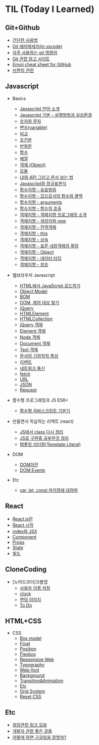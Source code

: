 # TIL (Today I Learned)

## Git+Github
* [간단한 사용법](https://github.com/iRRPL-AR/TIL/blob/main/Git+Github/%EA%B0%84%EB%8B%A8%ED%95%9C%20%EC%82%AC%EC%9A%A9%EB%B2%95.md "간단한 사용법")
* [Git 에러메세지(in vscode)](https://github.com/iRRPL-AR/TIL/blob/main/Git%2BGithub/Git%20%EC%97%90%EB%9F%AC%EB%A9%94%EC%84%B8%EC%A7%80(in%20vscode).md "Git 에러메세지(in vscode)")
* [자주 사용하는 git 명령어](https://github.com/iRRPL-AR/TIL/blob/main/Git%2BGithub/%EC%9E%90%EC%A3%BC%20%EC%82%AC%EC%9A%A9%ED%95%98%EB%8A%94%20git%20%EB%AA%85%EB%A0%B9%EC%96%B4.md "자주 사용하는 git 명령어")
* [Git 관련 참고 사이트](https://github.com/iRRPL-AR/TIL/blob/main/Git%2BGithub/Git%20%EA%B4%80%EB%A0%A8%20%EC%B0%B8%EA%B3%A0%20%EC%82%AC%EC%9D%B4%ED%8A%B8.md "Git 관련 참고 사이트")
* [Emoji cheat sheet for GitHub](https://github.com/iRRPL-AR/TIL/blob/main/Git%2BGithub/Emoji%20cheat%20sheet%20for%20GitHub.md "Emoji cheat sheet for GitHub")
* [브랜치 관련](https://github.com/iRRPL-AR/TIL/blob/main/Git%2BGithub/%EB%B8%8C%EB%9E%9C%EC%B9%98%20%EA%B4%80%EB%A0%A8.md "브랜치 관련")

## Javascript
* Basics
  * [Javascript 언어 소개](https://github.com/iRRPL-AR/TIL/blob/main/Javascript/Basics/01.%20Javascript%20%EC%96%B8%EC%96%B4%EC%86%8C%EA%B0%9C.md "Javascript 언어 소개")
  * [Javascript 기본 - 실행방법과 실습환경](https://github.com/iRRPL-AR/TIL/blob/main/Javascript/Basics/02.%20Javascript%20%EA%B8%B0%EB%B3%B8%20-%20%EC%8B%A4%ED%96%89%EB%B0%A9%EB%B2%95%EA%B3%BC%20%EC%8B%A4%EC%8A%B5%ED%99%98%EA%B2%BD.md "Javascript 기본 - 실행방법과 실습환경")
  * [숫자와 문자](https://github.com/iRRPL-AR/TIL/blob/main/Javascript/Basics/%EC%88%AB%EC%9E%90%EC%99%80%20%EB%AC%B8%EC%9E%90.md "숫자와 문자")
  * [변수(variable)](https://github.com/iRRPL-AR/TIL/blob/main/Javascript/Basics/%EB%B3%80%EC%88%98(variable).md "변수(variable)")
  * [비교](https://github.com/iRRPL-AR/TIL/blob/main/Javascript/Basics/05.%20%EB%B9%84%EA%B5%90.md "비교")
  * [조건문](https://github.com/iRRPL-AR/TIL/blob/main/Javascript/Basics/06.%20%EC%A1%B0%EA%B1%B4%EB%AC%B8.md "조건문")
  * [반복문](https://github.com/iRRPL-AR/TIL/blob/main/Javascript/Basics/07.%20%EB%B0%98%EB%B3%B5%EB%AC%B8.md "반복문")
  * [함수](https://github.com/iRRPL-AR/TIL/blob/main/Javascript/Basics/08.%20%ED%95%A8%EC%88%98.md "함수")
  * [배열](https://github.com/iRRPL-AR/TIL/blob/main/Javascript/Basics/09.%20%EB%B0%B0%EC%97%B4.md "배열")
  * [객체 (Object)](https://github.com/iRRPL-AR/TIL/blob/main/Javascript/Basics/10.%20%EA%B0%9D%EC%B2%B4(Object).md "객체 (Object)")
  * [모듈](https://github.com/iRRPL-AR/TIL/blob/main/Javascript/Basics/11.%20%EB%AA%A8%EB%93%88.md "모듈")
  * [UI와 API 그리고 문서 보는 법](https://github.com/iRRPL-AR/TIL/blob/main/Javascript/Basics/12.%20UI%EC%99%80%20API%20%EA%B7%B8%EB%A6%AC%EA%B3%A0%20%EB%AC%B8%EC%84%9C%20%EB%B3%B4%EB%8A%94%20%EB%B2%95.md "UI와 API 그리고 문서 보는 법")
  * [Javascript와 정규표현식](https://github.com/iRRPL-AR/TIL/blob/main/Javascript/Basics/13.%20Javascript%EC%99%80%20%EC%A0%95%EA%B7%9C%ED%91%9C%ED%98%84%EC%8B%9D.md "Javascript와 정규표현식")
  * [함수지향 - 유효범위](https://github.com/iRRPL-AR/TIL/blob/main/Javascript/Basics/14.%20%ED%95%A8%EC%88%98%EC%A7%80%ED%96%A5%20-%20%EC%9C%A0%ED%9A%A8%EB%B2%94%EC%9C%84.md "함수지향 - 유효범위")
  * [함수지향 - 값으로서의 함수와 콜백](https://github.com/iRRPL-AR/TIL/blob/main/Javascript/Basics/15.%20%ED%95%A8%EC%88%98%EC%A7%80%ED%96%A5%20-%20%EA%B0%92%EC%9C%BC%EB%A1%9C%EC%84%9C%EC%9D%98%20%ED%95%A8%EC%88%98%EC%99%80%20%EC%BD%9C%EB%B0%B1.md "함수지향 - 값으로서의 함수와 콜백")
  * [함수지향 - arguments](https://github.com/iRRPL-AR/TIL/blob/main/Javascript/Basics/17.%20%ED%95%A8%EC%88%98%EC%A7%80%ED%96%A5%20-%20arguments.md "함수지향 - arguments")
  * [함수지향 - 함수의 호출](https://github.com/iRRPL-AR/TIL/blob/main/Javascript/Basics/18.%20%ED%95%A8%EC%88%98%EC%A7%80%ED%96%A5%20-%20%ED%95%A8%EC%88%98%EC%9D%98%20%ED%98%B8%EC%B6%9C.md "함수지향 - 함수의 호출")
  * [객체지향 - 객체지향 프로그래밍 소개](https://github.com/iRRPL-AR/TIL/blob/main/Javascript/Basics/19.%20%EA%B0%9D%EC%B2%B4%EC%A7%80%ED%96%A5%20-%20%EA%B0%9D%EC%B2%B4%EC%A7%80%ED%96%A5%20%ED%94%84%EB%A1%9C%EA%B7%B8%EB%9E%98%EB%B0%8D%20%EC%86%8C%EA%B0%9C.md "객체지향 - 객체지향 프로그래밍 소개")
  * [객체지향 - 생성자와 new](https://github.com/iRRPL-AR/TIL/blob/main/Javascript/Basics/20.%20%EA%B0%9D%EC%B2%B4%EC%A7%80%ED%96%A5%20-%20%EC%83%9D%EC%84%B1%EC%9E%90%EC%99%80%20new.md "객체지향 - 생성자와 new")
  * [객체지향 - 전역객체](https://github.com/iRRPL-AR/TIL/blob/main/Javascript/Basics/21.%20%EA%B0%9D%EC%B2%B4%EC%A7%80%ED%96%A5%20-%20%EC%A0%84%EC%97%AD%EA%B0%9D%EC%B2%B4.md "객체지향 - 전역객체")
  * [객체지향 - this](https://github.com/iRRPL-AR/TIL/blob/main/Javascript/Basics/22.%20%EA%B0%9D%EC%B2%B4%EC%A7%80%ED%96%A5%20-%20this.md "객체지향 - this")
  * [객체지향 - 상속](https://github.com/iRRPL-AR/TIL/blob/main/Javascript/Basics/23.%20%EA%B0%9D%EC%B2%B4%EC%A7%80%ED%96%A5%20-%20%EC%83%81%EC%86%8D.md "객체지향 - 상속")
  * [객체지향 - 표준 내장객체의 확장](https://github.com/iRRPL-AR/TIL/blob/main/Javascript/Basics/24.%20%EA%B0%9D%EC%B2%B4%EC%A7%80%ED%96%A5%20-%20%ED%91%9C%EC%A4%80%20%EB%82%B4%EC%9E%A5%EA%B0%9D%EC%B2%B4%EC%9D%98%20%ED%99%95%EC%9E%A5.md "객체지향 - 표준 내장객체의 확장")
  * [객체지향 - Object](https://github.com/iRRPL-AR/TIL/blob/main/Javascript/Basics/25.%20%EA%B0%9D%EC%B2%B4%EC%A7%80%ED%96%A5%20-%20Object.md "객체지향 - Object")
  * [객체지향 - 데이터 타입](https://github.com/iRRPL-AR/TIL/blob/main/Javascript/Basics/26.%20%EA%B0%9D%EC%B2%B4%EC%A7%80%ED%96%A5%20-%20%EB%8D%B0%EC%9D%B4%ED%84%B0%20%ED%83%80%EC%9E%85.md "객체지향 - 데이터 타입")
  * [객체지향 - 참조](https://github.com/iRRPL-AR/TIL/blob/main/Javascript/Basics/27.%20%EA%B0%9D%EC%B2%B4%EC%A7%80%ED%96%A5%20-%20%EC%B0%B8%EC%A1%B0.md "객체지향 - 참조")

* 웹브라우저 Javascript
  * [HTML에서 JavaScript 로드하기](https://github.com/iRRPL-AR/TIL/blob/main/Javascript/%EC%9B%B9%EB%B8%8C%EB%9D%BC%EC%9A%B0%EC%A0%80%20Javascript/01.%20HTML%EC%97%90%EC%84%9C%20JavaScript%20%EB%A1%9C%EB%93%9C%ED%95%98%EA%B8%B0.md "HTML에서 JavaScript 로드하기")
  * [Object Model](https://github.com/iRRPL-AR/TIL/blob/main/Javascript/%EC%9B%B9%EB%B8%8C%EB%9D%BC%EC%9A%B0%EC%A0%80%20Javascript/02.%20Object%20Model.md "Object Model")
  * [BOM](https://github.com/iRRPL-AR/TIL/blob/main/Javascript/%EC%9B%B9%EB%B8%8C%EB%9D%BC%EC%9A%B0%EC%A0%80%20Javascript/03.%20BOM.md "BOM")
  * [DOM, 제어 대상 찾기](https://github.com/iRRPL-AR/TIL/blob/main/Javascript/%EC%9B%B9%EB%B8%8C%EB%9D%BC%EC%9A%B0%EC%A0%80%20Javascript/04.%20DOM%2C%20%EC%A0%9C%EC%96%B4%20%EB%8C%80%EC%83%81%20%EC%B0%BE%EA%B8%B0.md "DOM, 제어 대상 찾기")
  * [jQuery](https://github.com/iRRPL-AR/TIL/blob/main/Javascript/%EC%9B%B9%EB%B8%8C%EB%9D%BC%EC%9A%B0%EC%A0%80%20Javascript/05.%20jQuery.md "jQuery")
  * [HTMLElement](https://github.com/iRRPL-AR/TIL/blob/main/Javascript/%EC%9B%B9%EB%B8%8C%EB%9D%BC%EC%9A%B0%EC%A0%80%20Javascript/06.%20HTML%20Element.md "HTMLElement")
  * [HTMLCollection](https://github.com/iRRPL-AR/TIL/blob/main/Javascript/%EC%9B%B9%EB%B8%8C%EB%9D%BC%EC%9A%B0%EC%A0%80%20Javascript/07.%20HTMLCollection.md "HTMLCollection")
  * [jQuery 객체](https://github.com/iRRPL-AR/TIL/blob/main/Javascript/%EC%9B%B9%EB%B8%8C%EB%9D%BC%EC%9A%B0%EC%A0%80%20Javascript/08.%20%20jQuery%20%EA%B0%9D%EC%B2%B4.md "jQuery 객체")
  * [Element 객체](https://github.com/iRRPL-AR/TIL/blob/main/Javascript/%EC%9B%B9%EB%B8%8C%EB%9D%BC%EC%9A%B0%EC%A0%80%20Javascript/09.%20Element%20%EA%B0%9D%EC%B2%B4.md "Element 객체")
  * [Node 객체](https://github.com/iRRPL-AR/TIL/blob/main/Javascript/%EC%9B%B9%EB%B8%8C%EB%9D%BC%EC%9A%B0%EC%A0%80%20Javascript/10.%20Node%20%EA%B0%9D%EC%B2%B4.md "Node 객체")
  * [Document 객체](https://github.com/iRRPL-AR/TIL/blob/main/Javascript/%EC%9B%B9%EB%B8%8C%EB%9D%BC%EC%9A%B0%EC%A0%80%20Javascript/11.%20Document%20%EA%B0%9D%EC%B2%B4.md "Document 객체")
  * [Text 객체](https://github.com/iRRPL-AR/TIL/blob/main/Javascript/%EC%9B%B9%EB%B8%8C%EB%9D%BC%EC%9A%B0%EC%A0%80%20Javascript/12.%20Text%20%EA%B0%9D%EC%B2%B4.md "Text 객체")
  * [문서의 기하학적 특성](https://github.com/iRRPL-AR/TIL/blob/main/Javascript/%EC%9B%B9%EB%B8%8C%EB%9D%BC%EC%9A%B0%EC%A0%80%20Javascript/13.%20%EB%AC%B8%EC%84%9C%EC%9D%98%20%EA%B8%B0%ED%95%98%ED%95%99%EC%A0%81%20%ED%8A%B9%EC%84%B1.md "문서의 기하학적 특성")
  * [이벤트](https://github.com/iRRPL-AR/TIL/blob/main/Javascript/%EC%9B%B9%EB%B8%8C%EB%9D%BC%EC%9A%B0%EC%A0%80%20Javascript/14.%20%EC%9D%B4%EB%B2%A4%ED%8A%B8.md "이벤트")
  * [네트워크 통신](https://github.com/iRRPL-AR/TIL/blob/main/Javascript/%EC%9B%B9%EB%B8%8C%EB%9D%BC%EC%9A%B0%EC%A0%80%20Javascript/15.%20%EB%84%A4%ED%8A%B8%EC%9B%8C%ED%81%AC%20%ED%86%B5%EC%8B%A0.md "네트워크 통신")
  * [fetch](https://github.com/iRRPL-AR/TIL/blob/main/Javascript/%EC%9B%B9%EB%B8%8C%EB%9D%BC%EC%9A%B0%EC%A0%80%20Javascript/fetch.md "fetch")
  * [URL](https://github.com/iRRPL-AR/TIL/blob/main/Javascript/%EC%9B%B9%EB%B8%8C%EB%9D%BC%EC%9A%B0%EC%A0%80%20Javascript/URL.md "URL")
  * [JSON](https://github.com/iRRPL-AR/TIL/blob/main/Javascript/%EC%9B%B9%EB%B8%8C%EB%9D%BC%EC%9A%B0%EC%A0%80%20Javascript/JSON.md "JSON")
  * [Request](https://github.com/iRRPL-AR/TIL/blob/main/Javascript/%EC%9B%B9%EB%B8%8C%EB%9D%BC%EC%9A%B0%EC%A0%80%20Javascript/Request.md "Request")

* 함수형 프로그래밍과 JS ES6+
  * [함수형 자바스크립트 기본기](https://github.com/iRRPL-AR/TIL/blob/main/%ED%95%A8%EC%88%98%ED%98%95%20%ED%94%84%EB%A1%9C%EA%B7%B8%EB%9E%98%EB%B0%8D%EA%B3%BC%20JS%20ES6+/%ED%95%A8%EC%88%98%ED%98%95%20%EC%9E%90%EB%B0%94%EC%8A%A4%ED%81%AC%EB%A6%BD%ED%8A%B8%20%EA%B8%B0%EB%B3%B8%EA%B8%B0.md "함수형 자바스크립트 기본기")

* 만들면서 학습하는 리액트 (react)
   * [JS에서 class 다시 정리](https://github.com/iRRPL-AR/TIL/blob/main/Javascript/%EB%A7%8C%EB%93%A4%EB%A9%B4%EC%84%9C%20%ED%95%99%EC%8A%B5%ED%95%98%EB%8A%94%20%EB%A6%AC%EC%95%A1%ED%8A%B8%20(react)/JS%EC%97%90%EC%84%9C%20class%20%EB%8B%A4%EC%8B%9C%20%EC%A0%95%EB%A6%AC.md "JS에서 class 다시 정리")
   * [JS로 구현중 공부한것 정리](https://github.com/iRRPL-AR/TIL/blob/main/Javascript/%EB%A7%8C%EB%93%A4%EB%A9%B4%EC%84%9C%20%ED%95%99%EC%8A%B5%ED%95%98%EB%8A%94%20%EB%A6%AC%EC%95%A1%ED%8A%B8%20(react)/JS%EB%A1%9C%20%EA%B5%AC%ED%98%84%EC%A4%91%20%EA%B3%B5%EB%B6%80%ED%95%9C%EA%B2%83%20%EC%A0%95%EB%A6%AC.md "JS로 구현중 공부한것 정리")
   * [템플릿 리터럴(Template Literal)](https://github.com/iRRPL-AR/TIL/blob/main/Javascript/%EB%A7%8C%EB%93%A4%EB%A9%B4%EC%84%9C%20%ED%95%99%EC%8A%B5%ED%95%98%EB%8A%94%20%EB%A6%AC%EC%95%A1%ED%8A%B8%20(react)/%ED%85%9C%ED%94%8C%EB%A6%BF%20%EB%A6%AC%ED%84%B0%EB%9F%B4(Template%20Literal).md "템플릿 리터럴(Template Literal)")

* DOM
  * [DOM이란](https://github.com/iRRPL-AR/TIL/blob/main/Javascript/DOM/DOM%EC%9D%B4%EB%9E%80.md "DOM이란")
  * [DOM Events](https://github.com/iRRPL-AR/TIL/blob/main/Javascript/DOM/DOM%20Events.md "DOM Events")

* Etc
  * [var, let, const 차이점에 대하여](https://github.com/iRRPL-AR/TIL/blob/main/Javascript/Etc/var,%20let,%20const%20%EC%B0%A8%EC%9D%B4%EC%A0%90%EC%97%90%20%EB%8C%80%ED%95%98%EC%97%AC.md "var, let, const 차이점에 대하여")

## React
* [React.js란](https://github.com/iRRPL-AR/TIL/blob/main/React/React.js%EB%9E%80.md "React.js란")
* [React 시작](https://github.com/iRRPL-AR/TIL/blob/main/React/React%20%EC%8B%9C%EC%9E%91.md "React 시작")
* [index와 JSX](https://github.com/iRRPL-AR/TIL/blob/main/React/index%EC%99%80%20JSX.md "index와 JSX")
* [Component](https://github.com/iRRPL-AR/TIL/blob/main/React/Component.md "Component")
* [Props](https://github.com/iRRPL-AR/TIL/blob/main/React/Props.md "Props")
* [State](https://github.com/iRRPL-AR/TIL/blob/main/React/State.md "State")
* [빌드](https://github.com/iRRPL-AR/TIL/blob/main/React/%EB%B9%8C%EB%93%9C.md "빌드")

## CloneCoding
* [노마드코더]크롬앱
  * [사용자 이름 저장](https://github.com/iRRPL-AR/TIL/blob/main/CloneCoding/%5B%EB%85%B8%EB%A7%88%EB%93%9C%EC%BD%94%EB%8D%94%5D%ED%81%AC%EB%A1%AC%EC%95%B1/%EC%82%AC%EC%9A%A9%EC%9E%90%20%EC%9D%B4%EB%A6%84%20%EC%A0%80%EC%9E%A5.md "사용자 이름 저장")
  * [clock](https://github.com/iRRPL-AR/TIL/blob/main/CloneCoding/%5B%EB%85%B8%EB%A7%88%EB%93%9C%EC%BD%94%EB%8D%94%5D%ED%81%AC%EB%A1%AC%EC%95%B1/clock.md "clock")
  * [랜덤 이미지](https://github.com/iRRPL-AR/TIL/blob/main/CloneCoding/%5B%EB%85%B8%EB%A7%88%EB%93%9C%EC%BD%94%EB%8D%94%5D%ED%81%AC%EB%A1%AC%EC%95%B1/%EB%9E%9C%EB%8D%A4%20%EC%9D%B4%EB%AF%B8%EC%A7%80.md "랜덤 이미지")
  * [To Do](https://github.com/iRRPL-AR/TIL/blob/main/CloneCoding/%5B%EB%85%B8%EB%A7%88%EB%93%9C%EC%BD%94%EB%8D%94%5D%ED%81%AC%EB%A1%AC%EC%95%B1/To%20Do.md "To Do")

## HTML+CSS
* CSS
  * [Box model](https://github.com/iRRPL-AR/TIL/blob/main/HTML%2BCSS/CSS/Box%20model.md "Box model")
  * [Float](https://github.com/iRRPL-AR/TIL/blob/main/HTML+CSS/CSS/Float.md "Float")
  * [Position](https://github.com/iRRPL-AR/TIL/blob/main/HTML+CSS/CSS/Position.md "Position")
  * [Flexbox](https://github.com/iRRPL-AR/TIL/blob/main/HTML%2BCSS/CSS/Flexbox.md "Flexbox")
  * [Responsive Web](https://github.com/iRRPL-AR/TIL/blob/main/HTML%2BCSS/CSS/Responsive%20Web.md "Responsive Web")
  * [Typography](https://github.com/iRRPL-AR/TIL/blob/main/HTML%2BCSS/CSS/Typography.md "Typography")
  * [Web-font](https://github.com/iRRPL-AR/TIL/blob/main/HTML%2BCSS/CSS/Web-font.md "Web-font")
  * [Background](https://github.com/iRRPL-AR/TIL/blob/main/HTML%2BCSS/CSS/Background.md "Background")
  * [Transition&Animation](https://github.com/iRRPL-AR/TIL/blob/main/HTML+CSS/CSS/Transition&Animation.md "Transition&Animation")
  * [Etc](https://github.com/iRRPL-AR/TIL/blob/main/HTML+CSS/CSS/Etc.md "Etc")
  * [Grid System](https://github.com/iRRPL-AR/TIL/blob/main/HTML%2BCSS/CSS/Grid%20System.md "Grid System")
  * [Reset CSS](https://github.com/iRRPL-AR/TIL/blob/main/HTML+CSS/CSS/Reset%20CSS.md "Reset CSS")

## Etc
* [취업관련 링크 모음](https://github.com/iRRPL-AR/TIL/edit/main/Etc../%EC%B7%A8%EC%97%85%EA%B4%80%EB%A0%A8%20%EB%A7%81%ED%81%AC%20%EB%AA%A8%EC%9D%8C.md "취업관련 링크 모음")
* [개발자 관련 좋은 글들](https://github.com/iRRPL-AR/TIL/blob/main/Etc/%EA%B0%9C%EB%B0%9C%EC%9E%90%20%EA%B4%80%EB%A0%A8%20%EC%A2%8B%EC%9D%80%20%EA%B8%80%EB%93%A4.md "개발자 관련 좋은 글들")
* [어떻게 하면 구글링을 잘할까?](https://github.com/iRRPL-AR/TIL/blob/main/Etc/%EC%96%B4%EB%96%BB%EA%B2%8C%20%ED%95%98%EB%A9%B4%20%EA%B5%AC%EA%B8%80%EB%A7%81%EC%9D%84%20%EC%9E%98%ED%95%A0%EA%B9%8C%3F.md "어떻게 하면 구글링을 잘할까?")
